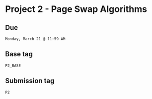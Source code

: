 # Project 2 - Page Swap Algorithms

## Due
	Monday, March 21 @ 11:59 AM

## Base tag
	P2_BASE

## Submission tag
	P2
